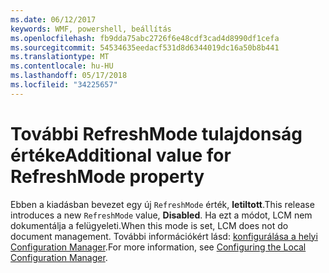 ```yaml
---
ms.date: 06/12/2017
keywords: WMF, powershell, beállítás
ms.openlocfilehash: fb9dda75abc2726f6e48cdf3cad4d8990df1cefa
ms.sourcegitcommit: 54534635eedacf531d8d6344019dc16a50b8b441
ms.translationtype: MT
ms.contentlocale: hu-HU
ms.lasthandoff: 05/17/2018
ms.locfileid: "34225657"
---
```

# <a name="additional-value-for-refreshmode-property"></a><span data-ttu-id="09431-102">További RefreshMode tulajdonság értéke</span><span class="sxs-lookup"><span data-stu-id="09431-102">Additional value for RefreshMode property</span></span>

<span data-ttu-id="09431-103">Ebben a kiadásban bevezet egy új `RefreshMode` érték, **letiltott**.</span><span class="sxs-lookup"><span data-stu-id="09431-103">This release introduces a new `RefreshMode` value, **Disabled**.</span></span> <span data-ttu-id="09431-104">Ha ezt a módot, LCM nem dokumentálja a felügyeleti.</span><span class="sxs-lookup"><span data-stu-id="09431-104">When this mode is set, LCM does not do document management.</span></span> <span data-ttu-id="09431-105">További információkért lásd: [konfigurálása a helyi Configuration Manager](https://msdn.microsoft.com/powershell/dsc/metaconfig).</span><span class="sxs-lookup"><span data-stu-id="09431-105">For more information, see [Configuring the Local Configuration Manager](https://msdn.microsoft.com/powershell/dsc/metaconfig).</span></span>

